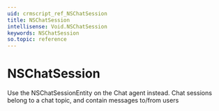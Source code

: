 ```yaml
---
uid: crmscript_ref_NSChatSession
title: NSChatSession
intellisense: Void.NSChatSession
keywords: NSChatSession
so.topic: reference
---
```


# NSChatSession

Use the NSChatSessionEntity on the Chat agent instead. Chat sessions belong to a chat topic, and contain messages to/from users
